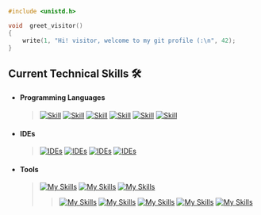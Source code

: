 ```c
#include <unistd.h>

void  greet_visitor()
{
    write(1, "Hi! visitor, welcome to my git profile (:\n", 42);
}
```

## Current Technical Skills 🛠️

- #### Programming Languages
  
  > [![Skill](https://skillicons.dev/icons?i=c)](https://skillicons.dev)
  > [![Skill](https://skillicons.dev/icons?i=cpp)](https://skillicons.dev)
  > [![Skill](https://skillicons.dev/icons?i=java)](https://skillicons.dev)
  > [![Skill](https://skillicons.dev/icons?i=bash)](https://skillicons.dev)
  > [![Skill](https://skillicons.dev/icons?i=html)](https://skillicons.dev)
  > [![Skill](https://skillicons.dev/icons?i=css)](https://skillicons.dev)

- #### IDEs
  
  > [![IDEs](https://skillicons.dev/icons?i=vim)](https://skillicons.dev)
  > [![IDEs](https://skillicons.dev/icons?i=vscode)](https://skillicons.dev)
  > [![IDEs](https://skillicons.dev/icons?i=idea)](https://skillicons.dev)
  > [![IDEs](https://skillicons.dev/icons?i=md)](https://skillicons.dev)

- #### Tools
  
  > [![My Skills](https://skillicons.dev/icons?i=git)](https://skillicons.dev)
  > [![My Skills](https://skillicons.dev/icons?i=github)](https://skillicons.dev)
  > [![My Skills](https://skillicons.dev/icons?i=gdb)](https://skillicons.dev)
  > > [![My Skills](https://skillicons.dev/icons?i=valgrind)](https://skillicons.dev)
  > [![My Skills](https://skillicons.dev/icons?i=stackoverflow)](https://skillicons.dev)
  > [![My Skills](https://skillicons.dev/icons?i=notion)](https://skillicons.dev)
  > [![My Skills](https://skillicons.dev/icons?i=slack)](https://skillicons.dev)
  > > [![My Skills](https://skillicons.dev/icons?i=gitlab)](https://skillicons.dev)
